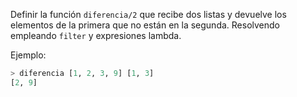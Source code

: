 Definir la función `diferencia/2` que recibe dos listas y devuelve los elementos de la primera que no están en la segunda. Resolvendo empleando `filter` y expresiones lambda.

Ejemplo:

```haskell
> diferencia [1, 2, 3, 9] [1, 3]
[2, 9]
```


